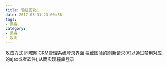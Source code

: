 ```yaml
---
title: 验证图攻击
date: 2017-03-31 23:00:36
tags:
- 黑客
category: 
- 黑客
- 攻击
---
```

攻击方式
[同城网 CRM管理系统登录界面](https://sec.ly.com/bugdetail?id=008015056004195006243138001217247136013145055121)
拦截图验的刷新请求(可以通过禁用对应的ajax或者软件),从而实现撞库登录